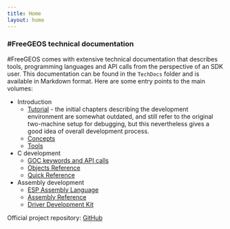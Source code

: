 ```yaml
---
title: Home
layout: home
---
```


### #FreeGEOS technical documentation

#FreeGEOS comes with extensive technical documentation that describes tools, programming languages and API calls from the perspective of an SDK user. This documentation can be found in the `TechDocs` folder and is available in Markdown format. Here are some entry points to the main volumes:

- Introduction
  - [Tutorial](tutorial.md) - the initial chapters describing the development environment are somewhat outdated, and still refer to the original two-machine setup for debugging, but this nevertheless gives a good idea of overall development process.
  - [Concepts](concepts.md)
  - [Tools](tools.md)
- C development
  - [GOC keywords and API calls](routines.md)
  - [Objects Reference](objects.md)
  - [Quick Reference](quickref.md)
- Assembly development
  - [ESP Assembly Language](esp.md)
  - [Assembly Reference](asmref.md)
  - [Driver Development Kit](ddk.md)

Official project repository: [GitHub](https://github.com/bluewaysw/pcgeos)
